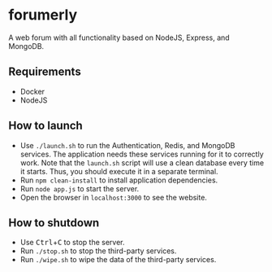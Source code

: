 # forumerly

A web forum with all functionality based on NodeJS, Express, and MongoDB.

## Requirements

- Docker
- NodeJS

## How to launch

- Use `./launch.sh` to run the Authentication, Redis, and MongoDB services. The application needs these services running for it to correctly work.
  Note that the `launch.sh` script will use a clean database every time it starts. Thus, you should execute it in a separate terminal.
- Run `npm clean-install` to install application dependencies.
- Run `node app.js` to start the server.
- Open the browser in `localhost:3000` to see the website.

## How to shutdown

- Use <kbd>Ctrl</kbd>+<kbd>C</kbd> to stop the server.
- Run `./stop.sh` to stop the third-party services.
- Run `./wipe.sh` to wipe the data of the third-party services.
